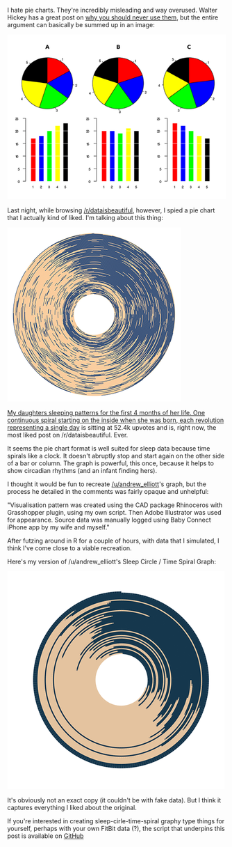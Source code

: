 I hate pie charts. They're incredibly misleading and way overused. Walter Hickey has a great post on [why you should never use them](http://www.businessinsider.com/pie-charts-are-the-worst-2013-6?op=1), but the entire argument can basically be summed up in an image:

![](/assets/img/sleep_pies.png)

Last night, while browsing [/r/dataisbeautiful](https://www.reddit.com/r/dataisbeautiful/), however, I spied a pie chart that I actually kind of liked. I'm talking about this thing:

![](/assets/img/sleep_inspiration.png)

[My daughters sleeping patterns for the first 4 months of her life. One continuous spiral starting on the inside when she was born, each revolution representing a single day](https://www.reddit.com/r/dataisbeautiful/comments/5l39mu/my_daughters_sleeping_patterns_for_the_first_4/?sort=new) is sitting at 52.4k upvotes and is, right now, the most liked post on /r/dataisbeautiful. Ever.

It seems the pie chart format is well suited for sleep data because time spirals like a clock. It doesn't abruptly stop and start again on the other side of a bar or column. The graph is powerful, this once, because it helps to show circadian rhythms (and an infant finding hers).

I thought it would be fun to recreate [/u/andrew_elliott](https://www.reddit.com/user/andrew_elliott)'s graph, but the process he detailed in the comments was fairly opaque and unhelpful:

"Visualisation pattern was created using the CAD package Rhinoceros with Grasshopper plugin, using my own script. Then Adobe Illustrator was used for appearance. Source data was manually logged using Baby Connect iPhone app by my wife and myself."

After futzing around in R for a couple of hours, with data that I simulated, I think I've come close to a viable recreation.

Here's my version of /u/andrew_elliott's Sleep Circle / Time Spiral Graph:

![](/assets/img/sleep_recreated2.png)

It's obviously not an exact copy (it couldn't be with fake data). But I think it captures everything I liked about the original.

If you're interested in creating sleep-cirle-time-spiral graphy type things for yourself, perhaps with your own FitBit data (?), the script that underpins this post is available on [GitHub](https://github.com/maxhumber/sleep_circle/blob/master/sleep_circle.R)
